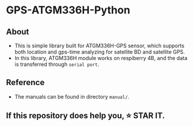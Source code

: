 # GPS-ATGM336H-Python

## About

- This is simple library built for ATGM336H-GPS sensor, which supports both location and gps-time analyzing for satellite BD and satellite GPS.
- In this library, ATGM336H module works on respiberry 4B, and the data is transferred through `serial port`. 

## Reference
 - The manuals can be found in directory `manual/`.

## If this repository does help you, :star: STAR IT. 
